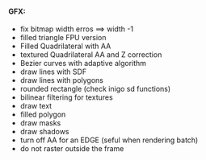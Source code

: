 #### GFX:
- fix bitmap width erros ==> width -1
- filled triangle FPU version
- Filled Quadrilateral with AA
- textured Quadrilateral AA and Z correction
- Bezier curves with adaptive algorithm
- draw lines with SDF
- draw lines with polygons
- rounded rectangle (check inigo sd functions)
- bilinear filtering for textures
- draw text
- filled polygon
- draw masks
- draw shadows
- turn off AA for an EDGE (seful when rendering batch)
- do not raster outside the frame
